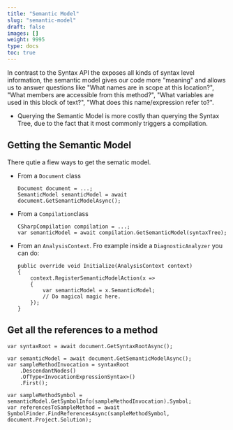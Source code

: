 ```yaml
---
title: "Semantic Model"
slug: "semantic-model"
draft: false
images: []
weight: 9995
type: docs
toc: true
---
```


In contrast to the Syntax API the exposes all kinds of syntax level information, the semantic model gives our code more "meaning" and allows us to answer questions like "What names are in scope at this location?", "What members are accessible from this method?", "What variables are used in this block of text?", "What does this name/expression refer to?".

 - Querying the Semantic Model is more costly than querying the Syntax Tree, due to the fact that it most commonly triggers a compilation.

## Getting the Semantic Model
There qutie a fiew ways to get the sematic model.

<!-- language-all: lang-csh -->
- From a `Document` class

      Document document = ...;
      SemanticModel semanticModel = await document.GetSemanticModelAsync();

- From a `Compilation`class

      CSharpCompilation compilation = ...;
      var semanticModel = await compilation.GetSemanticModel(syntaxTree);

- From an `AnalysisContext`. Fro example inside a `DiagnosticAnalyzer` you can do:

      public override void Initialize(AnalysisContext context)
      {
          context.RegisterSemanticModelAction(x =>
          {
              var semanticModel = x.SemanticModel;
              // Do magical magic here.
          });
      }
    



## Get all the references to a method
<!-- language-all: lang-csh -->

    var syntaxRoot = await document.GetSyntaxRootAsync();

    var semanticModel = await document.GetSemanticModelAsync();
    var sampleMethodInvocation = syntaxRoot
        .DescendantNodes()
        .OfType<InvocationExpressionSyntax>()
        .First();

    var sampleMethodSymbol = semanticModel.GetSymbolInfo(sampleMethodInvocation).Symbol;
    var referencesToSampleMethod = await SymbolFinder.FindReferencesAsync(sampleMethodSymbol, document.Project.Solution);


